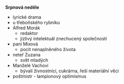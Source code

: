 **Srpnová neděle**
- lyrické drama
- u třeboňského rybníku
- Alfred Morák
	- redaktor
	- jízlivý intelektuál znechucený společností
- paní Mixová
	- pocit nenaplněného života
- neteř Zuzana
	- svět mladých
- Manželé Vachovi
	- bývalí živnostníci, cukrárna, řeší materiální věci
- poštmistr - lampionový optimismus
